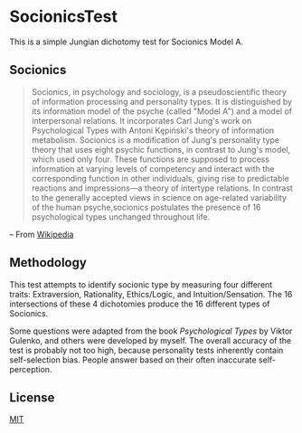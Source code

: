 # SocionicsTest

This is a simple Jungian dichotomy test for Socionics Model A.

## Socionics
> Socionics, in psychology and sociology, is a pseudoscientific theory of information processing and personality types. It is distinguished by its information model of the psyche (called "Model A") and a model of interpersonal relations. It incorporates Carl Jung's work on Psychological Types with Antoni Kępiński's theory of information metabolism. Socionics is a modification of Jung's personality type theory that uses eight psychic functions, in contrast to Jung's model, which used only four. These functions are supposed to process information at varying levels of competency and interact with the corresponding function in other individuals, giving rise to predictable reactions and impressions—a theory of intertype relations. In contrast to the generally accepted views in science on age-related variability of the human psyche,socionics postulates the presence of 16 psychological types unchanged throughout life.

– From [Wikipedia](https://en.wikipedia.org/wiki/Socionics)


## Methodology
This test attempts to identify socionic type by measuring four different traits: Extraversion, Rationality, Ethics/Logic, and Intuition/Sensation. The 16 intersections of these 4 dichotomies produce the 16 different types of Socionics.

Some questions were adapted from the book *Psychological Types* by Viktor Gulenko, and others were developed by myself. The overall accuracy of the test is probably not too high, because personality tests inherently contain self-selection bias. People answer based on their often inaccurate self-perception.

## License
[MIT](https://choosealicense.com/licenses/mit/)
